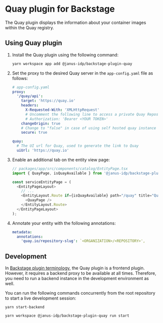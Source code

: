 # Quay plugin for Backstage

The Quay plugin displays the information about your container images within the Quay registry.

## Using Quay plugin

1. Install the Quay plugin using the following command:

   ```bash
   yarn workspace app add @janus-idp/backstage-plugin-quay
   ```

2. Set the proxy to the desired Quay server in the `app-config.yaml` file as follows:

   ```yaml
   # app-config.yaml
   proxy:
     '/quay/api':
       target: 'https://quay.io'
       headers:
         X-Requested-With: 'XMLHttpRequest'
         # Uncomment the following line to access a private Quay Repository using a token
         # Authorization: 'Bearer <YOUR TOKEN>'
       changeOrigin: true
       # Change to "false" in case of using self hosted quay instance with a self-signed certificate
       secure: true

   quay:
     # The UI url for Quay, used to generate the link to Quay
     uiUrl: 'https://quay.io'
   ```

3. Enable an additional tab on the entity view page:

   ```ts
   // packages/app/src/components/catalog/EntityPage.tsx
   import { QuayPage, isQuayAvailable } from '@janus-idp/backstage-plugin-quay';

   const serviceEntityPage = (
     <EntityPageLayout>
       // ...
       <EntityLayout.Route if={isQuayAvailable} path="/quay" title="Quay">
         <QuayPage />
       </EntityLayout.Route>
     </EntityPageLayout>
   );
   ```

4. Annotate your entity with the following annotations:

   ```yaml
   metadata:
     annotations:
       'quay.io/repository-slug': `<ORGANIZATION>/<REPOSITORY>',
   ```

## Development

In [Backstage plugin terminology](https://backstage.io/docs/local-dev/cli-build-system#package-roles), the Quay plugin is a frontend plugin. However, it requires a backend proxy to be available at all times. Therefore, you need to run a backend instance in the development environment as well.

You can run the following commands concurrently from the root repository to start a live development session:

```
yarn start-backend
```

```
yarn workspace @janus-idp/backstage-plugin-quay run start
```
